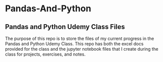 # Pandas-And-Python
## Pandas and Python Udemy Class Files

The purpose of this repo is to store the files of my current progress in the Pandas and Python Udemy Class. This repo has both the excel docs provided for the class and the jupyter notebook files that I create during the class for projects, exercises, and notes.
